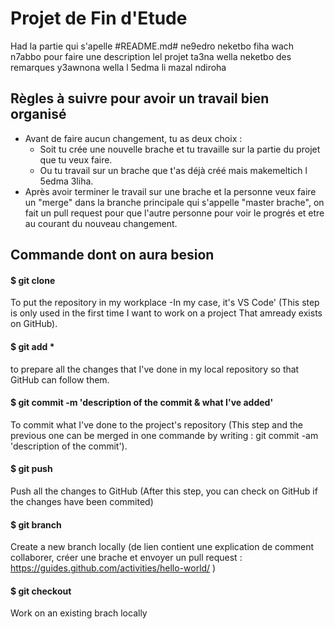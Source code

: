 # Projet de Fin d'Etude
Had la partie qui s'apelle #README.md# ne9edro neketbo fiha wach n7abbo pour faire une description lel projet ta3na wella neketbo des remarques y3awnona wella l 5edma li mazal ndiroha

## Règles à suivre pour avoir un travail bien organisé
- Avant de faire aucun changement, tu as deux choix :
  * Soit tu crée une nouvelle brache et tu travaille sur la partie du projet que tu veux faire.
  * Ou tu travail sur un brache que t'as déjà créé mais makemeltich l 5edma 3liha.
- Après avoir terminer le travail sur une brache et la personne veux faire un "merge" dans la branche principale qui s'appelle "master brache", on fait un pull request pour que l'autre personne pour voir le progrés et etre au courant du nouveau changement.

## Commande dont on aura besion 
#### $ git clone <lien http du repository>
To put the repository in my workplace -In my case, it's VS Code' (This step is only used in the first time I want to work on a project That amready exists on GitHub).

#### $ git add *
to prepare all the changes that I've done in my local repository so that GitHub can follow them.

#### $ git commit -m 'description of the commit & what I've added'
To commit what I've done to the project's repository (This step and the previous one can be merged in one commande by writing : git commit -am 'description of the commit').

#### $ git push
Push all the changes to GitHub (After this step, you can check on GitHub if the changes have been commited)

#### $ git branch <brach-name>
Create a new branch locally (de lien contient une explication de comment collaborer, créer une brache et envoyer un pull request : https://guides.github.com/activities/hello-world/ )

#### $ git checkout <brach-name>
Work on an existing brach locally
